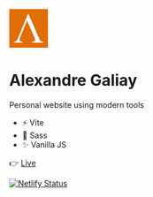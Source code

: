 <img src="src/assets/img/logo.svg" width="70" height="70" />

# Alexandre Galiay

Personal website using modern tools

- :zap: Vite
- :nail_care: Sass
- :sparkles: Vanilla JS

:point_right: [Live](https://www.alexandregaliay.com)

[![Netlify Status](https://api.netlify.com/api/v1/badges/d229682b-e69c-4244-a71d-7a3d1ff90df7/deploy-status)](https://app.netlify.com/sites/alexandregaliay-com/deploys)
